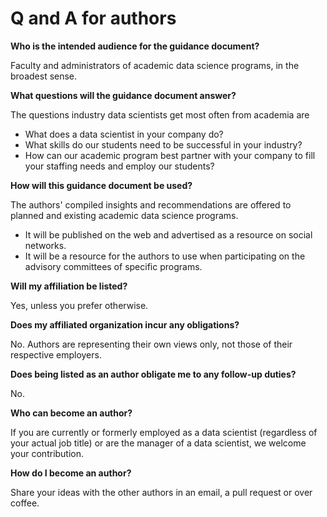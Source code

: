 # Q and A for authors

**Who is the intended audience for the guidance document?**

Faculty and administrators of academic data science programs, in the broadest sense.

**What questions will the guidance document answer?**

The questions industry data scientists get most often from academia are

* What does a data scientist in your company do?
* What skills do our students need to be successful in your industry?
* How can our academic program best partner with your company to fill your staffing needs and employ our students?

**How will this guidance document be used?**

The authors' compiled insights and recommendations are offered to planned and existing academic data science programs.
* It will be published on the web and advertised as a resource on social networks.
* It will be a resource for the authors to use when participating on the advisory committees of specific programs. 

**Will my affiliation be listed?**

Yes, unless you prefer otherwise.

**Does my affiliated organization incur any obligations?**

No. Authors are representing their own views only, not those of their respective employers.

**Does being listed as an author obligate me to any follow-up duties?**

No.

**Who can become an author?**

If you are currently or formerly employed as a data scientist (regardless of your actual job title) or are the manager of a data scientist, we welcome your contribution.

**How do I become an author?**

Share your ideas with the other authors in an email, a pull request or over coffee.
